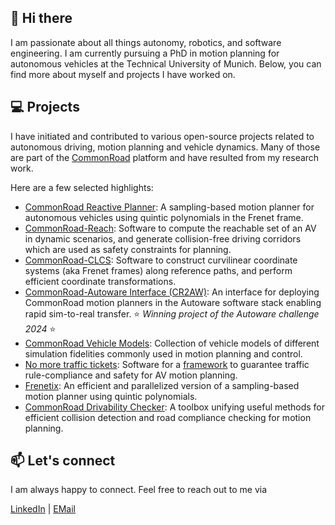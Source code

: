 ## 👋 Hi there
I am passionate about all things autonomy, robotics, and software engineering. 
I am currently pursuing a PhD in motion planning for autonomous vehicles at the Technical University of Munich.
Below, you can find more about myself and projects I have worked on.


## 💻 Projects
I have initiated and contributed to various open-source projects related to autonomous driving, motion planning and vehicle dynamics.
Many of those are part of the [CommonRoad](https://commonroad.in.tum.de/) platform and have resulted from my research work.

Here are a few selected highlights:

- [CommonRoad Reactive Planner](https://github.com/CommonRoad/commonroad-reactive-planner): A sampling-based motion planner for autonomous vehicles using quintic polynomials in the Frenet frame.
- [CommonRoad-Reach](https://github.com/CommonRoad/commonroad-reachable-set): Software to compute the reachable set of an AV in dynamic scenarios, and generate collision-free driving corridors which are used as safety constraints for planning.
- [CommonRoad-CLCS](https://github.com/CommonRoad/commonroad-clcs): Software to construct curvilinear coordinate systems (aka Frenet frames) along reference paths, and perform efficient coordinate transformations.
- [CommonRoad-Autoware Interface (CR2AW)](https://github.com/CommonRoad/commonroad-autoware-interface): An interface for deploying CommonRoad motion planners in the Autoware software stack enabling rapid sim-to-real transfer. ⭐ _Winning project of the Autoware challenge 2024_ ⭐
- [CommonRoad Vehicle Models](https://gitlab.lrz.de/tum-cps/commonroad-vehicle-models): Collection of vehicle models of different simulation fidelities commonly used in motion planning and control.
- [No more traffic tickets](https://github.com/CommonRoad/no-more-traffic-tickets): Software for a [framework](https://ieeexplore.ieee.org/abstract/document/11030935) to guarantee traffic rule-compliance and safety for AV motion planning.
- [Frenetix](https://github.com/TUM-AVS/Frenetix-Motion-Planner): An efficient and parallelized version of a sampling-based motion planner using quintic polynomials.
- [CommonRoad Drivability Checker](https://github.com/CommonRoad/commonroad-drivability-checker): A toolbox unifying useful methods for efficient collision detection and road compliance checking for motion planning.


## 📫 Let's connect

I am always happy to connect. Feel free to reach out to me via

[LinkedIn](https://www.linkedin.com/in/gerald-w%C3%BCrsching-01850b179/)  |  [EMail](wuersching.g@gmail.com)


<!--
**geraldfw/geraldfw** is a ✨ _special_ ✨ repository because its `README.md` (this file) appears on your GitHub profile.

Here are some ideas to get you started:

- 🔭 I’m currently working on ...
- 🌱 I’m currently learning ...
- 👯 I’m looking to collaborate on ...
- 🤔 I’m looking for help with ...
- 💬 Ask me about ...
- 📫 How to reach me: ...
- 😄 Pronouns: ...
- ⚡ Fun fact: ...
-->
